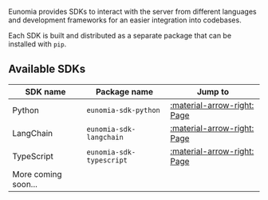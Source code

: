 Eunomia provides SDKs to interact with the server from different languages and development frameworks for an easier integration into codebases.

Each SDK is built and distributed as a separate package that can be installed with `pip`.

## Available SDKs

| SDK name            | Package name             | Jump to                                      |
| ------------------- | ------------------------ | -------------------------------------------- |
| Python              | `eunomia-sdk-python`     | [:material-arrow-right: Page](python.md)     |
| LangChain           | `eunomia-sdk-langchain`  | [:material-arrow-right: Page](langchain.md)  |
| TypeScript          | `eunomia-sdk-typescript` | [:material-arrow-right: Page](typescript.md) |
| More coming soon... |                          |                                              |
